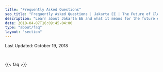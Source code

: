 ```yaml
---
title: "Frequently Asked Questions"
seo_title: "Frequently Asked Questions | Jakarta EE | The Future of Cloud Native Java"
description: "Learn about Jakarta EE and what it means for the future of open source, cloud native enterprise Java."
date: 2018-04-07T16:09:45-04:00
type: "about/faq"
layout: "section"
---
```

  
Last Updated: October 19, 2018

<br/>

{{< faq >}}
